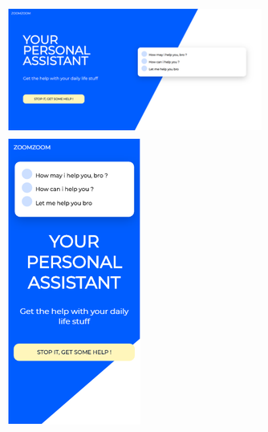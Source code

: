 ![alt text][webview]

[webview]: webview.png "webview"

![alt text][mobileview]

[mobileview]: mobileview.png "mobileview"
